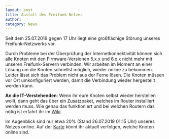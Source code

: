 ```yaml
---
layout: post
title: Ausfall des Freifunk Netzes
author:
category: News
---
```

Seit dem 25.07.2019 gegen 17 Uhr liegt eine großflächige Störung unseres Freifunk-Netzwerks vor.

Durch Probleme bei der Überprüfung der Internetkonnektivität können sich alle Knoten mit den Firmware-Versionen 5.x.x und 6.x.x nicht mehr mit unseren Freifunk-Servern verbinden. Wir arbeiten im Moment an einer Lösung um die Knoten schnellst möglich, wieder online zu bekommen. Leider lässt sich das Problem nicht aus der Ferne lösen. Die Knoten müssen vor Ort umkonfiguriert werden, damit die Verbindung wieder hergestellt werden kann.

**An die IT-Verstehenden**: Wenn ihr eure Knoten selbst wieder herstellen wollt, dann geht das über ein Zusatzpaket, welches im Router installiert werden muss. Wie genau das funktioniert und bei welchen Routern das nötig ist erfahrt ihr im [Wiki](https://wiki.freifunk-dresden.de/index.php/Firmware_Fix:_gateway-check).

Im Augenblick sind nur etwa 20% (Stand 26.07.2019 01:15 Uhr) unseres Netzes online. Auf der [Karte](https://meshviewer.freifunk-dresden.de/) könnt ihr aktuell verfolgen, welche Knoten online sind.
